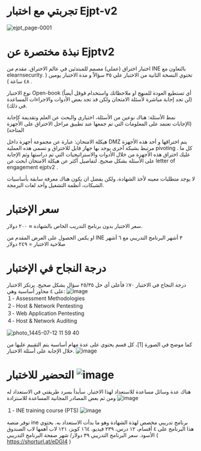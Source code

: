 # تجربتي مع اختبار Ejpt-v2 

![ejpt_page-0001](https://github.com/Amalalsuhaimi/ejptv2-experience/assets/56334190/f7778cb0-c96d-49e4-be95-a0c96741ce92)

#	نبذة مختصرة عن Ejptv2 
اختبار اختراق (عملي) مصمم للمبتدئين في عالم الاختراق. مقدم من INE بالتعاون مع elearnsecurity.
تحتوي النسخة الثانية من الاختبار علي ٣٥ سؤالاً و مدة الاختبار يومين ( ٤٨ ساعة ) .

نوع الاختبار Open-book (أي تستطيع العودة للمنهج او ملاحظاتك واستخدام قوقل أيضاً (لن تجد إجابة مباشرة لأسئلة الامتحان ولكن قد تجد بعض الأدوات والاجراءات المساعدة في ذلك).

نمط الأسئلة: هناك نوعين من الأسئلة، اختياري والبحث عن العلم وتقديمة كإجابة (الإجابات تعتمد على المعلومات التي تم جمعها عند تطبيق مراحل الاختراق على الأجهزة المتاحة)

هيكلة الامتحان: عبارة عن مجموعة أجهزة داخل  DMZ يتم اختراقها و أحد هذه الأجهزة مرتبط بشبكة آخرى يوجد بها جهاز قابل للاختراق و تسمى هذه العملية pivoting . كل ما عليك اختراق هذه الأجهزة من خلال الأدوات والاستراتيجيات التي تم دراستها وثم الإجابة على الأسئلة بشكل صحيح. لتفاصيل أكثر عن هيكلة الامتحان ابحث عن letter of engagement ejptv2 .

لا يوجد متطلبات معينه لأخذ الشهادة، ولكن يفضل ان يكون هناك معرفة سابقة بأساسيات الشبكات، أنظمة التشغيل وأحد لغات البرمجة.


# سعر الإختبار
سعر الاختبار بدون برنامج التدريب الخاص بالشهادة ≈ ٢٠٠ دولار.

او يكمن الحصول على العرض المقدم من INE  ٣ أشهر البرنامج التدريبي مع ٦ أشهر صلاحية الاختبار = ٢٤٩ دولار 



# درجة النجاح في الإختبار 
درجة النجاح في الاختبار ٧٠٪ فأعلى أي حل ٢٥/٣٥ سؤال بشكل صحيح. يرتكز الاختبار على ٤ محاور أساسية وهي:
![image](https://github.com/Amalalsuhaimi/ejptv2-experience/assets/56334190/737b14b6-3e18-4c6e-b79c-be0337e57948)  
１-	Assessment Methodologies  
２-	Host & Network Pentesting  
３-	Web Application Pentesting  
４-	Host & Network Auditing  


![photo_1445-07-12 11 59 40](https://github.com/Amalalsuhaimi/ejptv2-experience/assets/56334190/334ae4f1-67d1-4e21-bd08-8608d63e0803)    

كما موضح في الصورة [1]، كل قسم يحتوي على عدة مهام أساسية يتم التقييم عليها من خلال الإجابة على أسئلة الاختبار.  ![image](https://github.com/Amalalsuhaimi/ejptv2-experience/assets/56334190/37c05ff4-53a1-418c-a1b8-def2a0432809)  


# التحضير للاختبار  ![image](https://github.com/Amalalsuhaimi/ejptv2-experience/assets/56334190/766ea602-8f76-4f6a-99b8-7f6fd61658d1)
هناك عدة وسائل مساعدة للاستعداد لهذا الاختبار. سأبدأ بسرد طريقتي في الاستعداد له ومن ثم بعض المصادر المجانية المساعدة للاستزادة ![image](https://github.com/Amalalsuhaimi/ejptv2-experience/assets/56334190/04f2044b-e8c0-4c05-ae61-4262247928cc)


１-	INE training course (PTS) ![image](https://github.com/Amalalsuhaimi/ejptv2-experience/assets/56334190/be182e1f-6b16-43d0-a36d-7225244e22d1)  

توفر منصة ine برنامج تدريبي مخصص لهذة الشهادة وهو ما بدأت الاستعداد به.
يحتوي هذا البرنامج على ٤ أقسام، ١٢ درس، ٢٣٩ فيديو، ١٦٤ كويز، ١٢١ لاب  أهمها لاب الصندوق الأسود.
سعر البرنامج التدريبي ٣٩ دولار/ شهر 
صفحة البرنامج التدريبي ( https://shorturl.at/eDGI4 )




